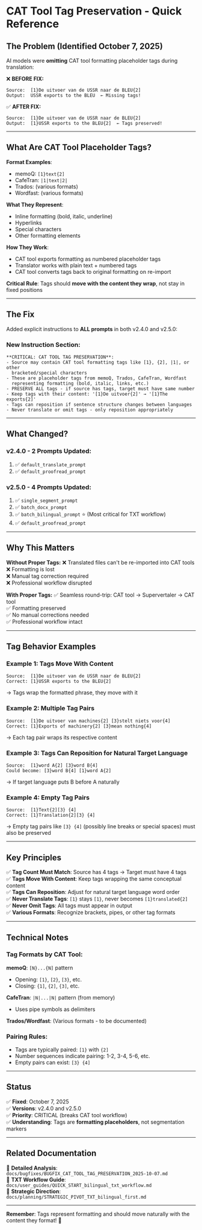 # CAT Tool Tag Preservation - Quick Reference

## The Problem (Identified October 7, 2025)

AI models were **omitting** CAT tool formatting placeholder tags during translation:

❌ **BEFORE FIX:**
```
Source:  [1}De uitvoer van de USSR naar de BLEU{2]
Output:  USSR exports to the BLEU  ← Missing tags!
```

✅ **AFTER FIX:**
```
Source:  [1}De uitvoer van de USSR naar de BLEU{2]
Output:  [1}USSR exports to the BLEU{2]  ← Tags preserved!
```

---

## What Are CAT Tool Placeholder Tags?

**Format Examples**: 
- memoQ: `[1}text{2]`
- CafeTran: `|1|text|2|`
- Trados: (various formats)
- Wordfast: (various formats)

**What They Represent**:
- Inline formatting (bold, italic, underline)
- Hyperlinks
- Special characters
- Other formatting elements

**How They Work**:
- CAT tool exports formatting as numbered placeholder tags
- Translator works with plain text + numbered tags
- CAT tool converts tags back to original formatting on re-import

**Critical Rule**: Tags should **move with the content they wrap**, not stay in fixed positions

---

## The Fix

Added explicit instructions to **ALL prompts** in both v2.4.0 and v2.5.0:

### New Instruction Section:
```
**CRITICAL: CAT TOOL TAG PRESERVATION**:
- Source may contain CAT tool formatting tags like [1}, {2], |1|, or other 
  bracketed/special characters
- These are placeholder tags from memoQ, Trados, CafeTran, Wordfast 
  representing formatting (bold, italic, links, etc.)
- PRESERVE ALL tags - if source has tags, target must have same number
- Keep tags with their content: '[1}De uitvoer{2]' → '[1}The exports{2]'
- Tags can reposition if sentence structure changes between languages
- Never translate or omit tags - only reposition appropriately
```

---

## What Changed?

### v2.4.0 - 2 Prompts Updated:
1. ✅ `default_translate_prompt`
2. ✅ `default_proofread_prompt`

### v2.5.0 - 4 Prompts Updated:
1. ✅ `single_segment_prompt`
2. ✅ `batch_docx_prompt`
3. ✅ `batch_bilingual_prompt` ⭐ (Most critical for TXT workflow)
4. ✅ `default_proofread_prompt`

---

## Why This Matters

**Without Proper Tags:**
❌ Translated files can't be re-imported into CAT tools  
❌ Formatting is lost  
❌ Manual tag correction required  
❌ Professional workflow disrupted  

**With Proper Tags:**
✅ Seamless round-trip: CAT tool → Supervertaler → CAT tool  
✅ Formatting preserved  
✅ No manual corrections needed  
✅ Professional workflow intact  

---

## Tag Behavior Examples

### Example 1: Tags Move With Content
```
Source:  [1}De uitvoer van de USSR naar de BLEU{2]
Correct: [1}USSR exports to the BLEU{2]
```
→ Tags wrap the formatted phrase, they move with it

### Example 2: Multiple Tag Pairs
```
Source:  [1}De uitvoer van machines{2] [3}stelt niets voor{4]
Correct: [1}Exports of machinery{2] [3}mean nothing{4]
```
→ Each tag pair wraps its respective content

### Example 3: Tags Can Reposition for Natural Target Language
```
Source:  [1}word A{2] [3}word B{4]
Could become: [3}word B{4] [1}word A{2]
```
→ If target language puts B before A naturally

### Example 4: Empty Tag Pairs
```
Source:  [1}Text{2][3} {4]
Correct: [1}Translation{2][3} {4]
```
→ Empty tag pairs like `[3} {4]` (possibly line breaks or special spaces) must also be preserved

---

## Key Principles

✅ **Tag Count Must Match**: Source has 4 tags → Target must have 4 tags  
✅ **Tags Move With Content**: Keep tags wrapping the same conceptual content  
✅ **Tags Can Reposition**: Adjust for natural target language word order  
✅ **Never Translate Tags**: `[1}` stays `[1}`, never becomes `[1}translated{2]`  
✅ **Never Omit Tags**: All tags must appear in output  
✅ **Various Formats**: Recognize brackets, pipes, or other tag formats  

---

## Technical Notes

### Tag Formats by CAT Tool:

**memoQ**: `[N}...{N]` pattern
- Opening: `[1}`, `[2}`, `[3}`, etc.
- Closing: `{1]`, `{2]`, `{3]`, etc.

**CafeTran**: `|N|...|N|` pattern (from memory)
- Uses pipe symbols as delimiters

**Trados/Wordfast**: (Various formats - to be documented)

### Pairing Rules:
- Tags are typically paired: `[1}` with `{2]`
- Number sequences indicate pairing: 1-2, 3-4, 5-6, etc.
- Empty pairs can exist: `[3} {4]`

---

## Status

✅ **Fixed**: October 7, 2025  
✅ **Versions**: v2.4.0 and v2.5.0  
✅ **Priority**: CRITICAL (breaks CAT tool workflow)  
✅ **Understanding**: Tags are **formatting placeholders**, not segmentation markers  

---

## Related Documentation

📄 **Detailed Analysis**: `docs/bugfixes/BUGFIX_CAT_TOOL_TAG_PRESERVATION_2025-10-07.md`  
📄 **TXT Workflow Guide**: `docs/user_guides/QUICK_START_bilingual_txt_workflow.md`  
📄 **Strategic Direction**: `docs/planning/STRATEGIC_PIVOT_TXT_bilingual_first.md`  

---

**Remember**: Tags represent formatting and should move naturally with the content they format! 🎉
